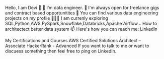 Hello, I am Devi 👋
🔭 I’m  data engineer.
👯 I'm always open for freelance gigs and contract based opportunitites
🤘 You can find various data engineering projects on my profile
🧑🏻‍🏫 I am currenly exploring
SQL,Python,AWS,PySpark,Snowflake,Databricks,Apache Airflow...
How to architectect better data system
📫 Here's how you can reach me:  LinkedIn

My Certifications and Courses
AWS Certified Solutions Architect – Associate
HackerRank - Advanced
If you want to talk to me or want to discuess something then feel free to ping on LinkedIn.
